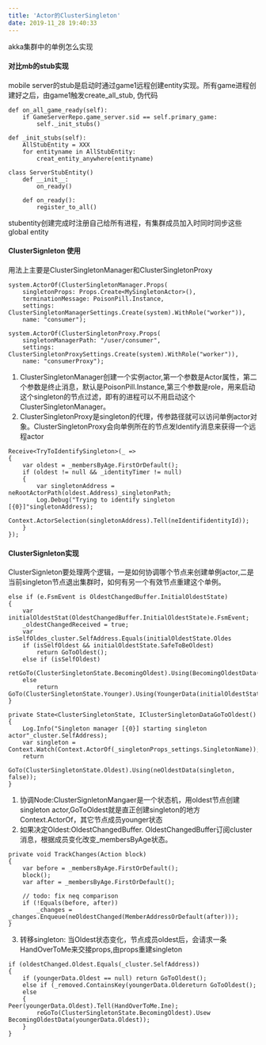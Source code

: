 ```yaml
---
title: 'Actor的ClusterSingleton'
date: 2019-11_28 19:40:33
---
```


akka集群中的单例怎么实现
#### 对比mb的stub实现
mobile server的stub是启动时通过game1远程创建entity实现。所有game进程创建好之后，由game1触发create_all_stub, 
伪代码
```
def on_all_game_ready(self):
    if GameServerRepo.game_server.sid == self.primary_game:
		self._init_stubs()

def _init_stubs(self):
    AllStubEntity = XXX
    for entityname in AllStubEntity:
        creat_entity_anywhere(entityname)
```


```
class ServerStubEntity()
    def __init__:
        on_ready()
        
    def on_ready():
        register_to_all()
```
stubentity创建完成时注册自己给所有进程，有集群成员加入时同时同步这些global entity

#### ClusterSignleton 使用
用法上主要是ClusterSingletonManager和ClusterSingletonProxy
```
system.ActorOf(ClusterSingletonManager.Props(
    singletonProps: Props.Create<MySingletonActor>(),
    terminationMessage: PoisonPill.Instance,
    settings: ClusterSingletonManagerSettings.Create(system).WithRole("worker")),
    name: "consumer");
```

```
system.ActorOf(ClusterSingletonProxy.Props(
    singletonManagerPath: "/user/consumer",
    settings: ClusterSingletonProxySettings.Create(system).WithRole("worker")),
    name: "consumerProxy");
```
1. ClusterSingletonManager创建一个实例actor,第一个参数是Actor属性，第二个参数是终止消息，默认是PoisonPill.Instance,第三个参数是role，用来启动这个singleton的节点过滤，即有的进程可以不用启动这个ClusterSingletonManager。
2. ClusterSingletonProxy是singleton的代理，传参路径就可以访问单例actor对象。ClusterSingletonProxy会向单例所在的节点发Identify消息来获得一个远程actor
```
Receive<TryToIdentifySingleton>(_ =>
{
    var oldest = _membersByAge.FirstOrDefault();
    if (oldest != null && _identityTimer != null)
    {
        var singletonAddress = neRootActorPath(oldest.Address)_singletonPath;
        Log.Debug("Trying to identify singleton [{0}]"singletonAddress);
        Context.ActorSelection(singletonAddress).Tell(neIdentifidentityId));
    }
});
```


#### ClusterSignleton实现
ClusterSignleton要处理两个逻辑，一是如何协调哪个节点来创建单例actor,二是当前singleton节点退出集群时，如何有另一个有效节点重建这个单例。

```
else if (e.FsmEvent is OldestChangedBuffer.InitialOldestState)
{
    var initialOldestStat(OldestChangedBuffer.InitialOldestState)e.FsmEvent;
    _oldestChangedReceived = true;
    var isSelfOldes_cluster.SelfAddress.Equals(initialOldestState.Oldes
    if (isSelfOldest && initialOldestState.SafeToBeOldest)
        return GoToOldest();
    else if (isSelfOldest)
        retGoTo(ClusterSingletonState.BecomingOldest).Using(BecomingOldestData(null));
    else
        return GoTo(ClusterSingletonState.Younger).Using(YoungerData(initialOldestState.Oldest));
}
```

```
private State<ClusterSingletonState, IClusterSingletonDataGoToOldest()
{
    Log.Info("Singleton manager [{0}] starting singleton actor"_cluster.SelfAddress);
    var singleton = Context.Watch(Context.ActorOf(_singletonProps_settings.SingletonName));
    return
        GoTo(ClusterSingletonState.Oldest).Using(neOldestData(singleton, false));
}
```

1. 协调Node:ClusterSignletonMangaer是一个状态机，用oldest节点创建singleton actor,GoToOldest就是直正创建singleton的地方Context.ActorOf，其它节点成员younger状态
2. 如果决定Oldest:OldestChangedBuffer. OldestChangedBuffer订阅cluster消息，根据成员变化改变_membersByAge状态。

```
private void TrackChanges(Action block)
{
    var before = _membersByAge.FirstOrDefault();
    block();
    var after = _membersByAge.FirstOrDefault();

    // todo: fix neq comparison
    if (!Equals(before, after))
        _changes = _changes.Enqueue(neOldestChanged(MemberAddressOrDefault(after)));
}
```

3. 转移singleton: 当Oldest状态变化，节点成员oldest后，会请求一条HandOverToMe来交接props,由props重建singleton
```
if (oldestChanged.Oldest.Equals(_cluster.SelfAddress))
{
    if (youngerData.Oldest == null) return GoToOldest();
    else if (_removed.ContainsKey(youngerData.Oldereturn GoToOldest();
    else
    {
Peer(youngerData.Oldest).Tell(HandOverToMe.Ine);
        reGoTo(ClusterSingletonState.BecomingOldest).Usew BecomingOldestData(youngerData.Oldest));
    }
}
```